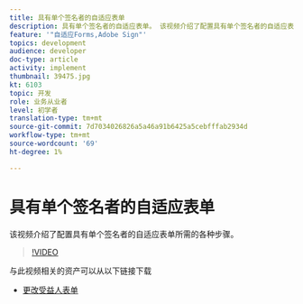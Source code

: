 ```yaml
---
title: 具有单个签名者的自适应表单
description: 具有单个签名者的自适应表单。 该视频介绍了配置具有单个签名者的自适应表单所需的各种步骤。
feature: '"自适应Forms,Adobe Sign"'
topics: development
audience: developer
doc-type: article
activity: implement
thumbnail: 39475.jpg
kt: 6103
topic: 开发
role: 业务从业者
level: 初学者
translation-type: tm+mt
source-git-commit: 7d7034026826a5a46a91b6425a5cebfffab2934d
workflow-type: tm+mt
source-wordcount: '69'
ht-degree: 1%

---
```


# 具有单个签名者的自适应表单


该视频介绍了配置具有单个签名者的自适应表单所需的各种步骤。

>[!VIDEO](https://video.tv.adobe.com/v/39475/?quality=9&learn=on)

与此视频相关的资产可以从以下链接下载

* [更改受益人表单  ](assets/change-of-beneficiary-form.zip)
